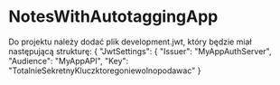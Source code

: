 # NotesWithAutotaggingApp
Do projektu należy dodać plik development.jwt, który będzie miał następującą strukturę:
{
  "JwtSettings": {
    "Issuer": "MyAppAuthServer",
    "Audience": "MyAppAPI",
    "Key": "TotalnieSekretnyKluczktoregoniewolnopodawac"
  }

